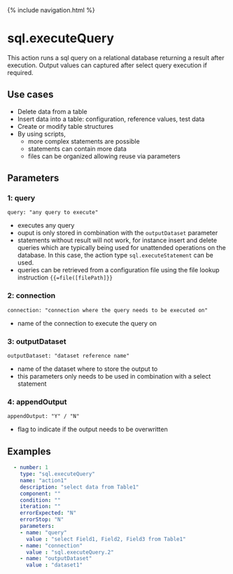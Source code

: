 {% include navigation.html %}

# sql.executeQuery

This action runs a sql query on a relational database returning a result after execution. 
Output values can captured after select query execution if required.

## Use cases

* Delete data from a table
* Insert data into a table: configuration, reference values, test data
* Create or modify table structures
* By using scripts,
  * more complex statements are possible
  * statements can contain more data
  * files can be organized allowing reuse via parameters

## Parameters

### 1: query

`query: "any query to execute"`
* executes any query
* ouput is only stored in combination with the `outputDataset` parameter
* statements without result will not work, for instance insert and delete queries which are typically being used for unattended operations on the database. 
In this case, the action type `sql.executeStatement` can be used.
* queries can be retrieved from a configuration file using the file lookup instruction `{{=file([filePath]}}`

### 2: connection

`connection: "connection where the query needs to be executed on"`
* name of the connection to execute the query on

### 3: outputDataset

`outputDataset: "dataset reference name"`
* name of the dataset where to store the output to
* this parameters only needs to be used in combination with a select statement

### 4: appendOutput

`appendOutput: "Y" / "N"`
* flag to indicate if the output needs to be overwritten

## Examples

```yaml
  - number: 1
    type: "sql.executeQuery"
    name: "action1"
    description: "select data from Table1"
    component: ""
    condition: ""
    iteration: ""
    errorExpected: "N"
    errorStop: "N"
    parameters:
    - name: "query"
      value : "select Field1, Field2, Field3 from Table1"
    - name: "connection"
      value : "sql.executeQuery.2"
    - name: "outputDataset"
      value : "dataset1"
```
